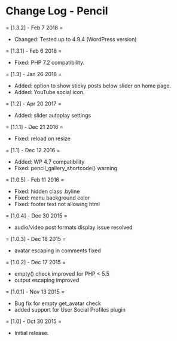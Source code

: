 # Change Log - Pencil

= [1.3.2] - Feb 7 2018 =
* Changed: Tested up to 4.9.4 (WordPress version)

= [1.3.1] - Feb 6 2018 =
* Fixed: PHP 7.2 compatibility.

= [1.3] - Jan 26 2018 =
* Added: option to show sticky posts below slider on home page.
* Added: YouTube social icon.

= [1.2] - Apr 20 2017 =
* Added: slider autoplay settings

= [1.1.1] - Dec 21 2016 =
* Fixed: reload on resize

= [1.1] - Dec 12 2016 =
* Added: WP 4.7 compatibility
* Fixed: pencil_gallery_shortcode() warning

= [1.0.5] - Feb 11 2016 =
* Fixed: hidden class .byline
* Fixed: menu background color
* Fixed: footer text not allowing html

= [1.0.4] - Dec 30 2015 =
* audio/video post formats display issue resolved

= [1.0.3] - Dec 18 2015 =
* avatar escaping in comments fixed

= [1.0.2] - Dec 17 2015 =
* empty() check improved for PHP < 5.5
* output escaping improved

= [1.0.1] - Nov 13 2015 =
* Bug fix for empty get_avatar check
* added support for User Social Profiles plugin

= [1.0] - Oct 30 2015 =
* Initial release.
